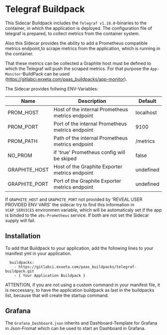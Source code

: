 # Telegraf Buildpack

This Sidecar Buildpack includes the `Telegraf v1.18.0`-binaries to the container, in which the application is deployed.
The configuration file of telegraf is prepared, to collect metrics from the container system.

Also this Sidecar provides the ability to add a Prometheus compatible metrics endpoint,to scrape metrics from the application, which is running in the container.

That these metrics can be collected a Graphite host must be defined to which the Telegraf will push the scraped metrics.
For that purpose the `App-Monitor`-BuildPack can be used (https://gitlabci.exxeta.com/paas_buildpacks/app-monitor).

The Sidecar provides follwing ENV-Variables:

| Name          | Description                                      | Default    |
| ------------- | ------------------------------------------------ | ---------- |
| PROM_HOST     | Host of the internal Prometheus metrics endpoint | localhost  |
| PROM_PORT     | Port of the internal Prometheus metrics endpoint | 9100       |
| PROM_PATH     | Path of the internal Prometheus metrics endpoint | /metrics   |
| NO_PROM       | if 'true' Prometheus config will be skiped       | false      |
| GRAPHITE_HOST | Host of the Graphite Exporter metrics endpoint   | undefined  |
| GRAPHITE_PORT | Port of the Graphite Exporter metrics endpoint   | undefined  |

If `GRAPHITE_HOST` and `GRAPHITE_PORT` not provided by 'REVEAL USER PROVIDED ENV VARS' the sidecar try to find this information in `VCAP_SERVICES` environmen variable, which will be automaticaly set if the app is binded to the `a9s-Prometheus` service.
If both are not set the Sidecar supply will fail.

## Installation

To add that Buildpack to your application, add the following lines to your manifest yml in your application.

```
  buildpacks:
    - https://gitlabci.exxeta.com/paas_buildpacks/telegraf-buildpack.git
    - { Your Application Buildpack }
```

ATTENTION, if you are not using a custom command in your manifest file, it is neccessary, to have the application buildpack as last in the buildpacks list, because that will create the startup command.

## Grafana
The `Grafana_Dashboard.json` inherits and Dashboard-Template for Grafana in Json-Fromat which can be used to start an Dashboard in Grafana.
